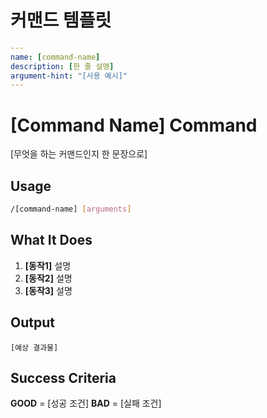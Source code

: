 # 커맨드 템플릿

```yaml
---
name: [command-name]
description: [한 줄 설명]
argument-hint: "[사용 예시]"
---
```

# [Command Name] Command

[무엇을 하는 커맨드인지 한 문장으로]

## Usage

```bash
/[command-name] [arguments]
```

## What It Does

1. **[동작1]** 설명
2. **[동작2]** 설명
3. **[동작3]** 설명

## Output

```
[예상 결과물]
```

## Success Criteria

**GOOD** = [성공 조건]
**BAD** = [실패 조건]
